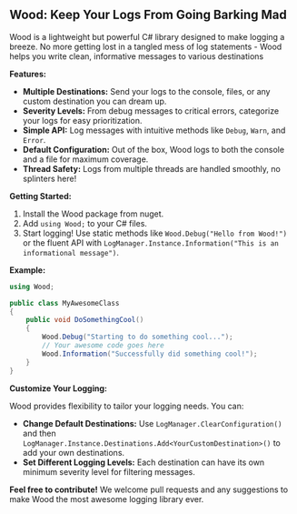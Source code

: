﻿## Wood: Keep Your Logs From Going Barking Mad

Wood is a lightweight but powerful C# library designed to make logging a breeze. No more getting lost in a tangled mess of log statements - Wood helps you write clean, informative messages to various destinations ️

**Features:**

* **Multiple Destinations:** Send your logs to the console, files, or any custom destination you can dream up. 
* **Severity Levels:**  From debug messages to critical errors, categorize your logs for easy prioritization. 
* **Simple API:**  Log messages with intuitive methods like `Debug`, `Warn`, and `Error`.  
* **Default Configuration:** Out of the box, Wood logs to both the console and a file for maximum coverage.  
* **Thread Safety:**  Logs from multiple threads are handled smoothly, no splinters here! 

**Getting Started:**

1. Install the Wood package from nuget.
2. Add `using Wood;` to your C# files.
3. Start logging! Use static methods like `Wood.Debug("Hello from Wood!")` or the fluent API with `LogManager.Instance.Information("This is an informational message")`.

**Example:**

```csharp
using Wood;

public class MyAwesomeClass
{
    public void DoSomethingCool()
    {
        Wood.Debug("Starting to do something cool...");
        // Your awesome code goes here
        Wood.Information("Successfully did something cool!");
    }
}
```

**Customize Your Logging:**

Wood provides flexibility to tailor your logging needs. You can:

* **Change Default Destinations:** Use `LogManager.ClearConfiguration()` and then `LogManager.Instance.Destinations.Add<YourCustomDestination>()` to add your own destinations.
* **Set Different Logging Levels:** Each destination can have its own minimum severity level for filtering messages.

**Feel free to contribute!** We welcome pull requests and any suggestions to make Wood the most awesome logging library ever. 
